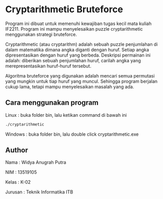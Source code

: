 # Cryptarithmetic Bruteforce
Program ini dibuat untuk memenuhi kewajiban tugas kecil mata kuliah IF2211.
Program ini mampu menyelesaikan puzzle cryptarithmetic menggunakan strategi bruteforce.

Cryptarithmetic (atau cryptarithm) adalah sebuah puzzle penjumlahan di dalam matematika
dimana angka diganti dengan huruf. Setiap angka dipresentasikan dengan huruf yang berbeda.
Deskripsi permainan ini adalah: diberikan sebuah penjumlahan huruf, carilah angka yang
merepresentasikan huruf-huruf tersebut.

Algoritma bruteforce yang digunakan adalah mencari semua permutasi yang mungkin untuk tiap huruf yang muncul. Sehingga program berjalan cukup lama, tetapi mampu menyelesaikan masalah yang ada.

## Cara menggunakan program
Linux : buka folder bin, lalu ketikan command di bawah ini

```bash
./cryptarithmetic
```

Windows : buka folder bin, lalu double click cryptarithmetic.exe

## Author
Nama	: Widya Anugrah Putra

NIM		: 13519105

Kelas	: K-02

Jurusan	: Teknik Informatika ITB
